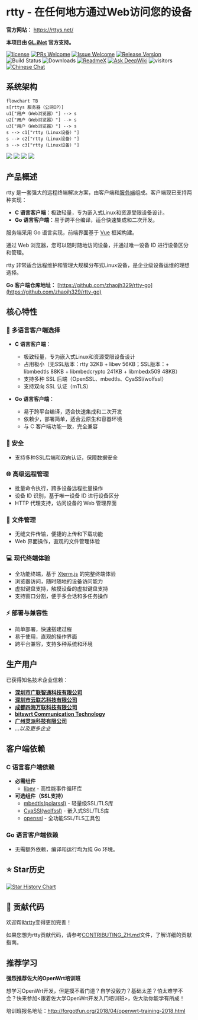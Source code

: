 # rtty - 在任何地方通过Web访问您的设备

**官方网站：** https://rttys.net/

**本项目由 [GL.iNet](https://www.gl-inet.com) 官方支持。**

[1]: https://img.shields.io/badge/开源协议-MIT-brightgreen.svg?style=plastic
[2]: /LICENSE
[3]: https://img.shields.io/badge/提交代码-欢迎-brightgreen.svg?style=plastic
[4]: https://github.com/zhaojh329/rtty/pulls
[5]: https://img.shields.io/badge/提问-欢迎-brightgreen.svg?style=plastic
[6]: https://github.com/zhaojh329/rtty/issues/new
[7]: https://img.shields.io/badge/发布版本-9.0.2-blue.svg?style=plastic
[8]: https://github.com/zhaojh329/rtty/releases
[9]: https://github.com/zhaojh329/rtty/workflows/build/badge.svg
[10]: https://raw.githubusercontent.com/CodePhiliaX/resource-trusteeship/main/readmex.svg
[11]: https://readmex.com/zhaojh329/rtty
[12]: https://deepwiki.com/badge.svg
[13]: https://deepwiki.com/zhaojh329/rtty
[14]: https://img.shields.io/badge/技术交流群-点击加入：153530783-brightgreen.svg
[15]: https://jq.qq.com/?_wv=1027&k=5PKxbTV
[16]: https://img.shields.io/github/downloads/zhaojh329/rtty/total

[![license][1]][2]
[![PRs Welcome][3]][4]
[![Issue Welcome][5]][6]
[![Release Version][7]][8]
![Build Status][9]
![Downloads][16]
[![ReadmeX][10]][11]
[![Ask DeepWiki][12]][13]
![visitors](https://visitor-badge.laobi.icu/badge?page_id=zhaojh329.rtty)
[![Chinese Chat][14]][15]

[Xterm.js]: https://github.com/xtermjs/xterm.js
[libev]: http://software.schmorp.de/pkg/libev.html
[openssl]: https://github.com/openssl/openssl
[mbedtls(polarssl)]: https://github.com/ARMmbed/mbedtls
[CyaSSl(wolfssl)]: https://github.com/wolfSSL/wolfssl
[vue]: https://github.com/vuejs/vue
[服务端]: https://github.com/zhaojh329/rttys

## 系统架构

```mermaid
flowchart TB
s[rttys 服务器（公网IP）]
u1["用户（Web浏览器）"] --> s
u2["用户（Web浏览器）"] --> s
u3["用户（Web浏览器）"] --> s
s --> c1["rtty（Linux设备）"]
s --> c2["rtty（Linux设备）"]
s --> c3["rtty（Linux设备）"]
```

![](/img/terminal.gif)
![](/img/file.gif)
![](/img/web.gif)
![](/img/virtual-keyboard.jpg)

## 产品概述

rtty 是一套强大的远程终端解决方案，由客户端和[服务端]组成。客户端现已支持两种实现：

- **C 语言客户端**：极致轻量，专为嵌入式Linux和资源受限设备设计。
- **Go 语言客户端**：易于跨平台编译，适合快速集成和二次开发。

服务端采用 Go 语言实现，前端界面基于 [Vue] 框架构建。

通过 Web 浏览器，您可以随时随地访问设备，并通过唯一设备 ID 进行设备区分和管理。

rtty 非常适合远程维护和管理大规模分布式Linux设备，是企业级设备运维的理想选择。

**Go 客户端仓库地址：** [https://github.com/zhaojh329/rtty-go](https://github.com/zhaojh329/rtty-go)


## 核心特性

### 🚀 **多语言客户端选择**
- **C 语言客户端**：
  - 极致轻量，专为嵌入式Linux和资源受限设备设计
  - 占用极小（无SSL版本：rtty 32KB + libev 56KB；SSL版本：+ libmbedtls 88KB + libmbedcrypto 241KB + libmbedx509 48KB）
  - 支持多种 SSL 后端（OpenSSL、mbedtls、CyaSSl/wolfssl）
  - 支持双向 SSL 认证（mTLS）

- **Go 语言客户端**：
  - 易于跨平台编译，适合快速集成和二次开发
  - 依赖少，部署简单，适合云原生和容器环境
  - 与 C 客户端功能一致，完全兼容

### 🔐 **安全**
- 支持多种SSL后端和双向认证，保障数据安全

### 🌐 **高级远程管理**
- 批量命令执行，跨多设备远程批量操作
- 设备 ID 识别，基于唯一设备 ID 进行设备区分
- HTTP 代理支持，访问设备的 Web 管理界面

### 📁 **文件管理**
- 无缝文件传输，便捷的上传和下载功能
- Web 界面操作，直观的文件管理体验

### 💻 **现代终端体验**
- 全功能终端，基于 [Xterm.js] 的完整终端体验
- 浏览器访问，随时随地的设备访问能力
- 虚拟键盘支持，触摸设备的虚拟键盘支持
- 支持窗口分割，便于多会话和多任务操作

### ⚡ **部署与兼容性**
- 简单部署，快速搭建过程
- 易于使用，直观的操作界面
- 跨平台兼容，支持多种系统和环境

## 生产用户

已获得知名技术企业信赖：

- **[深圳市广联智通科技有限公司](https://www.gl-inet.com/)**
- **[深圳市云联芯科技有限公司](http://www.iyunlink.com/)**
- **[成都四海万联科技有限公司](https://www.oneiotworld.com/)**
- **[bitswrt Communication Technology](http://bitswrt.com/)**
- **[广州灵派科技有限公司](https://linkpi.cn/)**
- *...以及更多企业*


## 客户端依赖

### C 语言客户端依赖
- **必需组件**
  - [libev] - 高性能事件循环库
- **可选组件（SSL支持）**
  - [mbedtls(polarssl)] - 轻量级SSL/TLS库
  - [CyaSSl(wolfssl)] - 嵌入式SSL/TLS库
  - [openssl] - 全功能SSL/TLS工具包

### Go 语言客户端依赖
- 无需额外依赖，编译和运行均为纯 Go 环境。

## ⭐ Star历史

[![Star History Chart](https://api.star-history.com/svg?repos=zhaojh329/rtty&type=Date)](https://www.star-history.com/#zhaojh329/rtty&Date)

## 🤝 贡献代码

欢迎帮助[rtty](https://github.com/zhaojh329/rtty)变得更加完善！

如果您想为rtty贡献代码，请参考[CONTRIBUTING_ZH.md](/CONTRIBUTING_ZH.md)文件，了解详细的贡献指南。

## 推荐学习

**强烈推荐佐大的OpenWrt培训班**

想学习OpenWrt开发，但是摸不着门道？自学没毅力？基础太差？怕太难学不会？快来参加<跟着佐大学OpenWrt开发入门培训班>，佐大助你能学有所成！

培训班报名地址：http://forgotfun.org/2018/04/openwrt-training-2018.html
